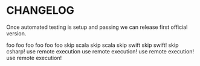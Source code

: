 # CHANGELOG
Once automated testing is setup and passing we can release 
first official version.

foo
foo
foo
foo
foo
foo
skip scala
skip scala
skip swift
skip swift!
skip csharp!
use remote execution
use remote execution!
use remote execution!
use remote execution!
